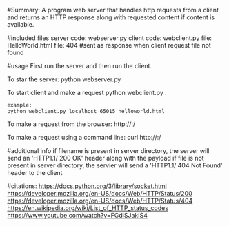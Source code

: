 #Summary: 
A program web server that handles http requests from a client and returns an HTTP response along with requested content if content is available. 

#included files
server code: 	webserver.py
client code: 	webclient.py
file: 		HelloWorld.html
file: 		404 #sent as response when client request file not found


#usage
First run the server and then run the client. 

To star the server: 
	python webserver.py

To start client and make a request
	python webclient.py <serverhost> <serverport> <filename>.

	example: 
	python webclient.py localhost 65015 helloworld.html


To make a request from the browser: 
	http://<serverhost>:<port>/<filename>

To make a request using a command line: 
curl http://<serverhost>:<port>/<filename>

#additional info
if filename is present in server directory, the server will send an 'HTTP1.1/ 200 OK' header along with the payload
if file is not present in server directory, the servier will send a 'HTTP1.1/ 404 Not Found' header to the client

#citations: 
https://docs.python.org/3/library/socket.html
https://developer.mozilla.org/en-US/docs/Web/HTTP/Status/200
https://developer.mozilla.org/en-US/docs/Web/HTTP/Status/404
https://en.wikipedia.org/wiki/List_of_HTTP_status_codes
https://www.youtube.com/watch?v=FGdiSJakIS4
